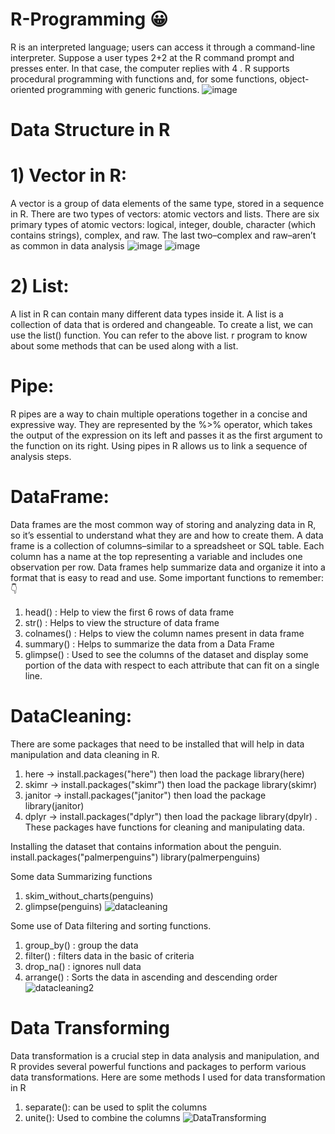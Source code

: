 # R-Programming 😀
R is an interpreted language; users can access it through a command-line interpreter. Suppose a user types 2+2 at the R command prompt and presses enter. In that case, the computer replies with 4 . R supports procedural programming with functions and, for some functions, object-oriented programming with generic functions.
![image](https://github.com/Anish-shakya/R-Programming/assets/64535767/db3071a5-1bb8-44d6-919a-a44f5a7fc0f0)

# Data Structure in R
# 1) Vector in R:
A vector is a group of data elements of the same type, stored in a sequence in R. There are two types of vectors: atomic vectors and lists.
There are six primary types of atomic vectors: logical, integer, double, character (which contains strings), complex, and raw. 
The last two–complex and raw–aren’t as common in data analysis
![image](https://github.com/Anish-shakya/R-Programming/assets/64535767/e6a453bc-95a1-441c-9b61-e45fc5019888)
![image](https://github.com/Anish-shakya/R-Programming/assets/64535767/1d617195-7d96-4948-bc8d-2217d0846948)

# 2) List:
A list in R can contain many different data types inside it. A list is a collection of data that is ordered and changeable.
To create a list, we can use the list() function.
You can refer to the above list. r program to know about some methods that can be used along with a list.

# Pipe:
R pipes are a way to chain multiple operations together in a concise and expressive way. They are represented by the %>% operator, which takes the output of the expression on its left and passes it as the first argument to the function on its right. Using pipes in R allows us to link a sequence of analysis steps.

# DataFrame:
Data frames are the most common way of storing and analyzing data in R, so it’s essential to understand what they are and how to create them. A data frame is a collection of columns–similar to a spreadsheet or SQL table. Each column has a name at the top representing a variable and includes one observation per row. Data frames help summarize data and organize it into a format that is easy to read and use. 
Some important functions to remember:👇
1) head() : Help to view the first 6 rows of data frame
2) str() : Helps to view the structure of data frame
3) colnames() : Helps to view the column names present in data frame
4) summary() : Helps to  summarize the data from a Data Frame
5) glimpse() : Used to see the columns of the dataset and display some portion of the data with respect to each attribute that can fit on a single line.

# DataCleaning:
There are some packages that need to be installed that will help in data manipulation and data cleaning in R.
1) here  -> install.packages("here")  then load the package  library(here)
2) skimr -> install.packages("skimr")  then load the package  library(skimr)
3) janitor -> install.packages("janitor")  then load the package  library(janitor)
4) dplyr -> install.packages("dplyr")  then load the package  library(dpylr) .
These packages have functions for cleaning and manipulating data.

Installing the dataset that contains information about the penguin.
install.packages("palmerpenguins")
library(palmerpenguins)

Some data Summarizing functions
1) skim_without_charts(penguins)
2) glimpse(penguins)
![datacleaning](https://github.com/Anish-shakya/R-Programming/assets/64535767/b5770237-c67a-49ed-aa33-55b1221f2b99)

Some use of Data filtering and sorting functions.
1)   group_by() : group the data 
2)   filter() : filters data in the basic of criteria
3)   drop_na() : ignores null data
4)   arrange() : Sorts the data in ascending and descending order
![datacleaning2](https://github.com/Anish-shakya/R-Programming/assets/64535767/ebc38e87-b296-4903-937d-08efbc79079a)

# Data Transforming
Data transformation is a crucial step in data analysis and manipulation, and R provides several powerful functions and packages to perform various data transformations. Here are some  methods I used for data transformation in R
1) separate(): can be used to split the columns
2) unite(): Used to combine the columns
![DataTransforming](https://github.com/Anish-shakya/R-Programming/assets/64535767/4e8675e7-ac47-4804-80c6-731c8b794446)


    
  
